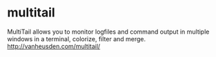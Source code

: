 multitail
=========

MultiTail allows you to monitor logfiles and command output in multiple windows in a terminal, colorize, filter and merge. http://vanheusden.com/multitail/
